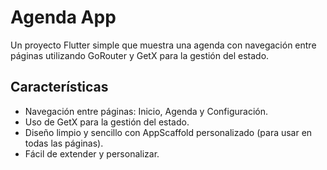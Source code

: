 # Agenda App

Un proyecto Flutter simple que muestra una agenda con navegación entre páginas utilizando GoRouter y GetX para la gestión del estado.

## Características
- Navegación entre páginas: Inicio, Agenda y Configuración.
- Uso de GetX para la gestión del estado.
- Diseño limpio y sencillo con AppScaffold personalizado (para usar en todas las páginas).
- Fácil de extender y personalizar.
